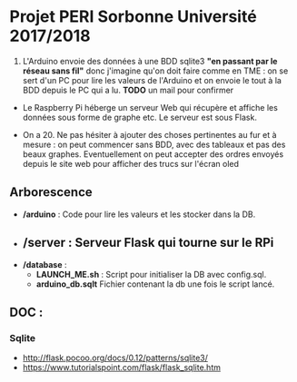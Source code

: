 # Projet PERI Sorbonne Université 2017/2018

1.  L'Arduino envoie des données à une BDD sqlite3 **"en passant par le réseau sans fil"** donc j'imagine qu'on doit faire comme en TME : on se sert d'un PC pour lire les valeurs de l'Arduino et on envoie le tout à la BDD depuis le PC qui a lu. **TODO** un mail pour confirmer

- Le Raspberry Pi héberge un serveur Web qui récupère et affiche les données sous forme de graphe etc. Le serveur est sous Flask.

- On a 20. Ne pas hésiter à ajouter des choses pertinentes au fur et à mesure : on peut commencer sans BDD, avec des tableaux et pas des beaux graphes.
Eventuellement on peut accepter des ordres envoyés depuis le site web pour afficher des trucs sur l'écran oled

## Arborescence

- **/arduino** : Code pour lire les valeurs et les stocker dans la DB.
- **/server** : Serveur Flask qui tourne sur le RPi
	- 
- **/database** : 
	- **LAUNCH_ME.sh** : Script pour initialiser la DB avec config.sql.
	- **arduino_db.sqlt** Fichier contenant la db une fois le script lancé.
## DOC : 

### Sqlite

- http://flask.pocoo.org/docs/0.12/patterns/sqlite3/
- https://www.tutorialspoint.com/flask/flask_sqlite.htm
